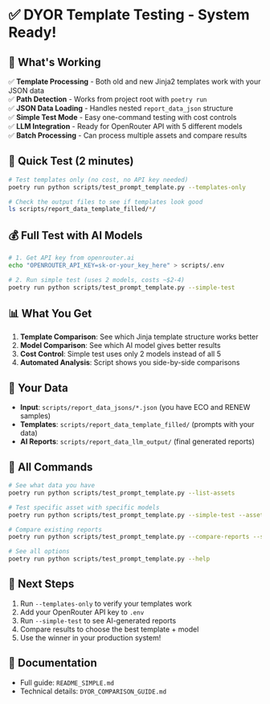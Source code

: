 # ✅ DYOR Template Testing - System Ready!

## 🎯 What's Working

✅ **Template Processing** - Both old and new Jinja2 templates work with your JSON data  
✅ **Path Detection** - Works from project root with `poetry run`  
✅ **JSON Data Loading** - Handles nested `report_data_json` structure  
✅ **Simple Test Mode** - Easy one-command testing with cost controls  
✅ **LLM Integration** - Ready for OpenRouter API with 5 different models  
✅ **Batch Processing** - Can process multiple assets and compare results  

## 🚀 Quick Test (2 minutes)

```bash
# Test templates only (no cost, no API key needed)
poetry run python scripts/test_prompt_template.py --templates-only

# Check the output files to see if templates look good
ls scripts/report_data_template_filled/*/
```

## 💰 Full Test with AI Models

```bash
# 1. Get API key from openrouter.ai
echo "OPENROUTER_API_KEY=sk-or-your_key_here" > scripts/.env

# 2. Run simple test (uses 2 models, costs ~$2-4)
poetry run python scripts/test_prompt_template.py --simple-test
```

## 📊 What You Get

1. **Template Comparison**: See which Jinja template structure works better
2. **Model Comparison**: See which AI model gives better results  
3. **Cost Control**: Simple test uses only 2 models instead of all 5
4. **Automated Analysis**: Script shows you side-by-side comparisons

## 📁 Your Data

- **Input**: `scripts/report_data_jsons/*.json` (you have ECO and RENEW samples)
- **Templates**: `scripts/report_data_template_filled/` (prompts with your data)  
- **AI Reports**: `scripts/report_data_llm_output/` (final generated reports)

## 🔧 All Commands

```bash
# See what data you have
poetry run python scripts/test_prompt_template.py --list-assets

# Test specific asset with specific models
poetry run python scripts/test_prompt_template.py --simple-test --asset ECO --models gpt-4o,claude-3-5-sonnet

# Compare existing reports
poetry run python scripts/test_prompt_template.py --compare-reports --show-diff

# See all options
poetry run python scripts/test_prompt_template.py --help
```

## 🎯 Next Steps

1. Run `--templates-only` to verify your templates work
2. Add your OpenRouter API key to `.env` 
3. Run `--simple-test` to see AI-generated reports
4. Compare results to choose the best template + model
5. Use the winner in your production system!

## 📖 Documentation

- Full guide: `README_SIMPLE.md`
- Technical details: `DYOR_COMPARISON_GUIDE.md` 